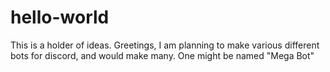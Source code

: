 # hello-world
This is a holder of ideas.
Greetings, I am planning to make various different bots for discord, and would make many. One might be named "Mega Bot"
